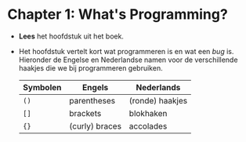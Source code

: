 # Chapter 1: What's Programming?

- **Lees** het hoofdstuk uit het boek.

- Het hoofdstuk vertelt kort wat programmeren is en wat een *bug* is. Hieronder de Engelse en Nederlandse namen voor de verschillende haakjes die we bij programmeren gebruiken.

  | Symbolen | Engels         | Nederlands      |
  | -------- | -------------- | --------------- |
  | `()`       | parentheses    | (ronde) haakjes |
  | `[]`       | brackets       | blokhaken       |
  | `{}`       | (curly) braces | accolades       |
